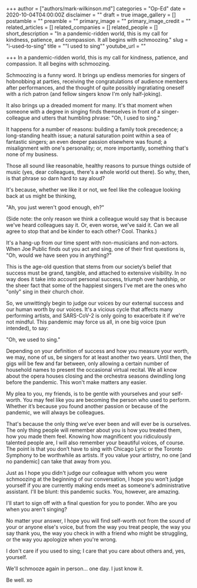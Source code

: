 +++
author = ["authors/mark-wilkinson.md"]
categories = "Op-Ed"
date = 2020-10-04T04:00:00Z
disclaimer = ""
draft = true
image_gallery = []
postamble = ""
preamble = ""
primary_image = ""
primary_image_credit = ""
related_articles = []
related_companies = []
related_people = []
short_description = "In a pandemic-ridden world, this is my call for kindness, patience, and compassion. It all begins with schmoozing."
slug = "i-used-to-sing"
title = "\"I used to sing\""
youtube_url = ""

+++
In a pandemic-ridden world, this is my call for kindness, patience, and compassion. It all begins with schmoozing.

Schmoozing is a funny word. It brings up endless memories for singers of hobnobbing at parties, receiving the congratulations of audience members after performances, and the thought of quite possibly ingratiating oneself with a rich patron (and fellow singers know I'm only half-joking).

It also brings up a dreaded moment for many. It's that moment when someone with a degree in singing finds themselves in front of a singer-colleague and utters that humbling phrase: "Oh, I used to sing."

It happens for a number of reasons: building a family took precedence; a long-standing health issue; a natural saturation point within a sea of fantastic singers; an even deeper passion elsewhere was found; a misalignment with one's personality; or, more importantly, something that's none of my business.

Those all sound like reasonable, healthy reasons to pursue things outside of music (yes, dear colleagues, there's a whole world out there). So why, then, is that phrase so darn hard to say aloud?

It's because, whether we like it or not, we feel like the colleague looking back at us might be thinking,

"Ah, you just weren't good enough, eh?"

(Side note: the only reason we think a colleague would say that is because we've heard colleagues say it. Or, even worse, we've said it. Can we all agree to stop that and be kinder to each other? Cool. Thanks.)

It's a hang-up from our time spent with non-musicians and non-actors. When Joe Public finds out you act and sing, one of their first questions is, "Oh, would we have seen you in anything?"

This is the age-old question that stems from our society’s belief that success must be grand, tangible, and attached to extensive visibility. In no way does it take into account personal success, triumph over hardship, or the sheer fact that some of the happiest singers I've met are the ones who "only" sing in their church choir.

So, we unwittingly begin to judge our voices by our external success and our human worth by our voices. It's a vicious cycle that affects many performing artists, and SARS-CoV-2 is only going to exacerbate it if we're not mindful. This pandemic may force us all, in one big voice (pun intended), to say:

"Oh, we used to sing."

Depending on your definition of success and how you measure your worth, we may, none of us, be singers for at least another two years. Until then, the gigs will be few and far between, only allowing a certain number of household names to present the occasional virtual recital. We all know about the opera houses closing and the orchestra seasons dwindling long before the pandemic. This won't make matters any easier. 

My plea to you, my friends, is to be gentle with yourselves and your self-worth. You may feel like you are becoming the person who used to perform. Whether it’s because you found another passion or because of the pandemic, we will always be colleagues.

That's because the only thing we’ve ever been and will ever be is ourselves. The only thing people will remember about you is how you treated them, how you made them feel. Knowing how magnificent you ridiculously talented people are, I will also remember your beautiful voices, of course. The point is that you don’t have to sing with Chicago Lyric or the Toronto Symphony to be worthwhile as artists. If you value your artistry, no one \[and no pandemic\] can take that away from you.

Just as I hope you didn't judge our colleague with whom you were schmoozing at the beginning of our conversation, I hope you won’t judge yourself if you are currently making ends meet as someone's administrative assistant. I'll be blunt: this pandemic sucks. You, however, are amazing.

I'll start to sign off with a final question for you to ponder. Who are you when you aren't singing?

No matter your answer, I hope you will find self-worth not from the sound of your or anyone else's voice, but from the way you treat people, the way you say thank you, the way you check in with a friend who might be struggling, or the way you apologize when you're wrong.

I don't care if you used to sing; I care that you care about others and, yes, yourself.

We'll schmooze again in person… one day. I just know it.

Be well. xo